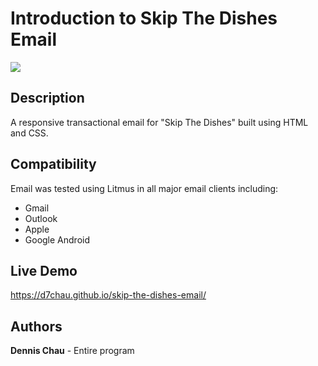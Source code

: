 # Introduction to Skip The Dishes Email

[![](https://github.com/d7chau/transactional-email/blob/main/img/skip-thumbnail.png)](https://d7chau.github.io/skip-the-dishes-email/)

## Description

A responsive transactional email for "Skip The Dishes" built using HTML and CSS.

## Compatibility

Email was tested using Litmus in all major email clients including:

* Gmail
* Outlook 
* Apple 
* Google Android

## Live Demo

https://d7chau.github.io/skip-the-dishes-email/

## Authors

**Dennis Chau** - Entire program
